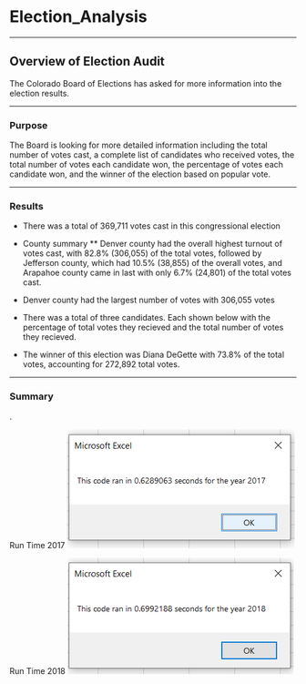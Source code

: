 # Election_Analysis
____

## Overview of Election Audit
The Colorado Board of Elections has asked for more information into the election results.  
___

### Purpose
The Board is looking for more detailed information including the total number of votes cast, a complete list of candidates who received votes, the total number of votes each candidate won, the percentage of votes each candidate won, and the winner of the election based on popular vote. 
___

### Results
 * There was a total of 369,711 votes cast in this congressional election
  
 * County summary
 ** Denver county had the overall highest turnout of votes cast, with 82.8% (306,055) of the total votes, followed by Jefferson county, which had 10.5% (38,855) of the overall votes, and Arapahoe county came in last with only 6.7% (24,801) of the total votes cast.

 * Denver county had the largest number of votes with 306,055 votes
 
 * There was a total of three candidates. Each shown below with the percentage of total votes they recieved and the total number of votes they recieved. 
 
 * The winner of this election was Diana DeGette with 73.8% of the total votes, accounting for 272,892 total votes. 
 
___

### Summary

. 

Run Time 2017 ![Run_Time_2017](https://github.com/laura3kids/VBA-Challenge/blob/main/VBA_Challenge_2017.png)

Run Time 2018 ![Run_Time_2018](https://github.com/laura3kids/VBA-Challenge/blob/main/VBA_Challenge_2018.png)


